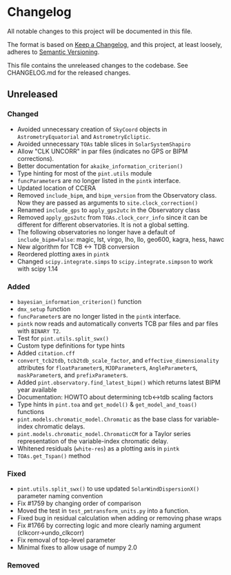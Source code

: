 # Changelog
All notable changes to this project will be documented in this file.

The format is based on [Keep a Changelog](https://keepachangelog.com/en/1.0.0/),
and this project, at least loosely, adheres to [Semantic Versioning](https://semver.org/spec/v2.0.0.html).

This file contains the unreleased changes to the codebase. See CHANGELOG.md for
the released changes.

## Unreleased
### Changed
- Avoided unnecessary creation of `SkyCoord` objects in `AstrometryEquatorial` and `AstrometryEcliptic`.
- Avoided unnecessary `TOAs` table slices in `SolarSystemShapiro`
- Allow "CLK UNCORR" in par files (indicates no GPS or BIPM corrections). 
- Better documentation for `akaike_information_criterion()`
- Type hinting for most of the `pint.utils` module
- `funcParameter`s are no longer listed in the `pintk` interface.
- Updated location of CCERA
- Removed `include_bipm`, and `bipm_version` from the Observatory class. Now they are passed as arguments to `site.clock_correction()`
- Renamed `include_gps` to `apply_gps2utc` in the Observatory class
- Removed `apply_gps2utc` from `TOAs.clock_corr_info` since it can be different for different observatories. It is not a global setting.
- The following observatories no longer have a default of `include_bipm=False`: magic, lst, virgo, lho, llo, geo600, kagra, hess, hawc
- New algorithm for TCB <-> TDB conversion
- Reordered plotting axes in `pintk`
- Changed `scipy.integrate.simps` to `scipy.integrate.simpson` to work with scipy 1.14
### Added
- `bayesian_information_criterion()` function 
- `dmx_setup` function
- `funcParameter`s are no longer listed in the `pintk` interface.
- `pintk` now reads and automatically converts TCB par files and par files with `BINARY T2`.
- Test for `pint.utils.split_swx()`
- Custom type definitions for type hints
- Added `citation.cff`
- `convert_tcb2tdb`, `tcb2tdb_scale_factor`, and `effective_dimensionality` attributes for `floatParameter`s, `MJDParameter`s, `AngleParameter`s, `maskParameter`s, and `prefixParameter`s.
- Added `pint.observatory.find_latest_bipm()` which returns latest BIPM year available
- Documentation: HOWTO about determining tcb<->tdb scaling factors
- Type hints in `pint.toa` and `get_model()` & `get_model_and_toas()` functions
- `pint.models.chromatic_model.Chromatic` as the base class for variable-index chromatic delays.
- `pint.models.chromatic_model.ChromaticCM` for a Taylor series representation of the variable-index chromatic delay.
- Whitened residuals (`white-res`) as a plotting axis in `pintk`
- `TOAs.get_Tspan()` method
### Fixed
- `pint.utils.split_swx()` to use updated `SolarWindDispersionX()` parameter naming convention 
- Fix #1759 by changing order of comparison
- Moved the test in `test_pmtransform_units.py` into a function.
- Fixed bug in residual calculation when adding or removing phase wraps
- Fix #1766 by correcting logic and more clearly naming argument (clkcorr->undo_clkcorr)
- Fix removal of top-level parameter
- Minimal fixes to allow usage of numpy 2.0
### Removed
